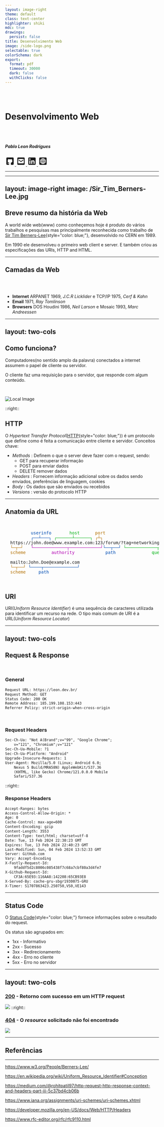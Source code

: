 ```yaml
---
layout: image-right
theme: default
class: text-center
highlighter: shiki
mdc: true
drawings:
  persist: false
title: Desenvolvimento Web
image: /side-logo.png
selectable: true
colorSchema: dark
export:
  format: pdf
  timeout: 30000
  dark: false
  withClicks: false
---
```

<br><br>
# Desenvolvimento Web
<br><br>
##### Pablo Leon Rodrigues

<div class="abs-br m-6 opacity-50 display: flex">
	<a href="https://github.com/pleonr" target="_blank" >
    	<svg xmlns="http://www.w3.org/2000/svg" width="32" height="32" viewBox="0 0 24 24"><path d="M5 3h14a2 2 0 0 1 2 2v14a2 2 0 0 1-2 2h-4.44c-.32-.07-.33-.68-.33-.89l.01-2.47c0-.84-.29-1.39-.61-1.67c2.01-.22 4.11-.97 4.11-4.44c0-.98-.35-1.79-.92-2.42c.09-.22.4-1.14-.09-2.38c0 0-.76-.23-2.48.93c-.72-.2-1.48-.3-2.25-.31c-.76.01-1.54.11-2.25.31c-1.72-1.16-2.48-.93-2.48-.93c-.49 1.24-.18 2.16-.09 2.38c-.57.63-.92 1.44-.92 2.42c0 3.47 2.1 4.22 4.1 4.47c-.26.2-.49.6-.57 1.18c-.52.23-1.82.63-2.62-.75c0 0-.48-.86-1.38-.93c0 0-.88 0-.06.55c0 0 .59.28 1 1.32c0 0 .52 1.75 3.03 1.21l.01 1.53c0 .21-.02.82-.34.89H5a2 2 0 0 1-2-2V5a2 2 0 0 1 2-2z" fill="currentColor"/></svg>
    </a>
    <a href="mailto:pablo.leonrodrigues@gmail.com" target="_blank" >
    	<svg xmlns="http://www.w3.org/2000/svg" width="32" height="32" viewBox="0 0 24 24"><path fill="currentColor" d="M5 3a2 2 0 0 0-2 2v14a2 2 0 0 0 2 2h14a2 2 0 0 0 2-2V5a2 2 0 0 0-2-2zm1.4 3.5h11.2c.77 0 1.4.62 1.4 1.4v8.2a1.4 1.4 0 0 1-1.4 1.4H6.4c-.77 0-1.4-.63-1.4-1.4V7.9c0-.78.62-1.4 1.4-1.4M6 8v2l6 4l6-4V8l-6 4z"/></svg>
    </a>
    <a href="https://www.linkedin.com/in/pablo-leon-rodrigues-9b47a824/" target="_blank" >
    	<svg xmlns="http://www.w3.org/2000/svg" width="32" height="32" viewBox="0 0 24 24"><path fill="currentColor" d="M19 3a2 2 0 0 1 2 2v14a2 2 0 0 1-2 2H5a2 2 0 0 1-2-2V5a2 2 0 0 1 2-2zm-.5 15.5v-5.3a3.26 3.26 0 0 0-3.26-3.26c-.85 0-1.84.52-2.32 1.3v-1.11h-2.79v8.37h2.79v-4.93c0-.77.62-1.4 1.39-1.4a1.4 1.4 0 0 1 1.4 1.4v4.93zM6.88 8.56a1.68 1.68 0 0 0 1.68-1.68c0-.93-.75-1.69-1.68-1.69a1.69 1.69 0 0 0-1.69 1.69c0 .93.76 1.68 1.69 1.68m1.39 9.94v-8.37H5.5v8.37z"/></svg>
    </a>
    <a href="https://leon.dev.br" target="_blank" >
    	<svg xmlns="http://www.w3.org/2000/svg" width="32" height="32" viewBox="0 0 24 24"><path fill="currentColor" d="M8.95 13.4H6.58a5.5 5.5 0 0 1 0-2.8h2.37a11.56 11.56 0 0 0-.1 1.4a11.56 11.56 0 0 0 .1 1.4M7.16 9.2H9.2a12.06 12.06 0 0 1 .98-2.49A5.55 5.55 0 0 0 7.16 9.2m9.68 0a5.59 5.59 0 0 0-3.03-2.49a10.95 10.95 0 0 1 .97 2.49M12 17.57a9.5 9.5 0 0 0 1.34-2.77h-2.68A9.5 9.5 0 0 0 12 17.57m0-11.15a9.53 9.53 0 0 0-1.34 2.78h2.68A9.53 9.53 0 0 0 12 6.42M7.16 14.8a5.61 5.61 0 0 0 3.02 2.49a12.06 12.06 0 0 1-.98-2.49M21 5v14a2 2 0 0 1-2 2H5a2 2 0 0 1-2-2V5a2 2 0 0 1 2-2h14a2 2 0 0 1 2 2m-2 7a7 7 0 1 0-7 7a7 7 0 0 0 7-7m-3.85 0a11.56 11.56 0 0 1-.1 1.4h2.37a5.5 5.5 0 0 0 0-2.8h-2.37a11.56 11.56 0 0 1 .1 1.4m-1.34 5.29a5.62 5.62 0 0 0 3.03-2.49h-2.06a10.95 10.95 0 0 1-.97 2.49m-3.45-6.69a8.81 8.81 0 0 0 0 2.8h3.28a10.3 10.3 0 0 0 .11-1.4a10.21 10.21 0 0 0-.11-1.4Z"/></svg>
    </a>
</div>
<!--
Bacharel em Ciência da computação UPF <p>
Mestrado em Computação Aplicada UPF <p>
TI desde 2007, Dev desde 2010
-->

---

<Toc maxDepth="2"></Toc>

---
layout: image-right
image: /Sir_Tim_Berners-Lee.jpg
---
## Breve resumo da história da Web

A world wide web(www) como conheçemos hoje é produto do vários trabalhos e pesquisas mas principalmente
reconhecida como trabalho de [Sir Tim Berners-Lee](https://www.w3.org/People/Berners-Lee/){style="color: blue;"}, desenvolvido no CERN em 1989.

Em 1990 ele desenvolveu o primeiro web client e server. E também criou as especificações das URIs, HTTP and HTML.

<!-- 
WWW World Wide Web 1989 at CERN(*Conseil européen pour la Recherche nucléaire*) Tim Berners-Lee <p>
Criado para compartilhar dados entre máquinas no CERN <p>
W3C - https://www.w3.org/ World Wide Web Consortium <p>
HTTP - Hypertext Transfer Protocol 1991 at CERN Tim Berners-Lee
-->
---

## Camadas da Web
<br><br>
- **Internet** ARPANET 1969, *J.C.R Licklider* e TCP/IP 1975, *Cerf & Kahn*
- **Email** 1971, *Ray Tomlinson*
- **Browsers** DOS Houdini 1986, *Neil Larson* e Mosaic 1993, *Marc Andreessen*

<!--
 A ARPA criou a ARPANET (*Advanced Research Projects Agency Network*). <p>
Era simultaneamente um backbone e uma rede experimental, inicialmente <p> 
a ARPANET ligou 4 universidades.

Ray Tomlinson criou o primeiro programa para a ARPANET(email)
-->
---
layout: two-cols
---

## Como funciona?

Computadores(no sentido amplo da palavra) conectados a internet assumem o papel de cliente ou servidor.

O cliente faz uma requisição para o servidor, que responde com algum conteúdo.

<br>

![Local Image](/http_request_response.webp)

::right::

## HTTP 
O *Hypertext Transfer Protocol*([HTTP](https://www.rfc-editor.org/rfc/rfc9110.html){style="color: blue;"}) é um protocolo que define como é feita a comunicação entre cliente e servidor.
Conceitos chave:

- *Methods* : Definem o que o server deve fazer com o request, sendo:
  - GET para recuperar informação
  - POST para enviar dados
  - DELETE remover dados
- *Headers* : Fornecem informação adicional sobre os dados sendo enviados, 
preferências de linguagem, cookies
- *Body* : Os dados que são enviados ou recebidos
- *Versions* : versão do protocolo HTTP

<!--
There are more things in heaven and earth, Horatio, than are dreamt of in your philosophy.
--William Shakespeare <p>

Internet connection, TCP/IP, DNS, HTTP, Code, Assets<p>
DNS - Domain Name Server <p>
HTTP - Hyper Text Transfer Protocol <p>
Outras URI, são URN(uniform resource names), são definidos no RDF(Resource Description Framework) mantido pela W3C
-->

---

## Anatomia da URL

<br>

<pre class="pre">          <span style="color:rgb(0, 76, 178)">userinfo</span>       <span style="color:rgb(0, 177, 17)">host</span>      <span style="color:rgb(178, 111, 0)">port</span>
          <span style="color:rgb(0, 76, 178)">┌──┴───┐</span> <span style="color:rgb(0, 177, 17)">┌──────┴──────┐</span> <span style="color:rgb(178, 111, 0)">┌┴┐</span>
  https://john.doe@www.example.com:123/forum/?tag=networking&amp;order=newest#top
  <span style="color:rgb(178, 111, 0)">└─┬─┘</span>   <span style="color:rgb(176, 0, 177)">└─────────────┬────────────┘</span><span style="color:rgb(0, 76, 178)">└──┬──┘</span> <span style="color:rgb(0, 178, 17)">└────────────┬────────────┘</span> <span style="color:rgb(178, 111, 0)">└┬┘</span>
  <span style="color:rgb(178, 111, 0)">scheme</span>          <span style="color:rgb(176, 0, 177)">authority</span>            <span style="color:rgb(0, 76, 178)">path</span>              <span style="color:rgb(0, 178, 17)"><span style="color:rgb(0, 178, 17)">query</span></span>         <span style="color:rgb(178, 111, 0)">fragment</span>

  mailto:John.Doe@example.com
  <span style="color:rgb(178, 111, 0)">└─┬──┘</span> <span style="color:rgb(0, 76, 178)">└────┬─────────────┘</span>
  <span style="color:rgb(178, 111, 0)">scheme</span>     <span style="color:rgb(0, 76, 178)">path</span>
</pre>

<br>

## URI

URI(*Uniform Resource Identifier*) é uma sequência de caracteres utilizada para identificar um recurso na rede.
O tipo mais comum de URI é a URL(*Uniform Resource Locator*)

---
layout: two-cols
---

## Request & Response
<br>

### General
```html {all|1|2|3|4|5|all} twoslash
Request URL: https://leon.dev.br/
Request Method: GET
Status Code: 200 OK
Remote Address: 185.199.108.153:443
Referrer Policy: strict-origin-when-cross-origin
```
<br>

### Request Headers
```html {all||6-9|all} twoslash
Sec-Ch-Ua: "Not A(Brand";v="99", "Google Chrome";
    v="121", "Chromium";v="121"
Sec-Ch-Ua-Mobile: ?1
Sec-Ch-Ua-Platform: "Android"
Upgrade-Insecure-Requests: 1
User-Agent: Mozilla/5.0 (Linux; Android 6.0;
    Nexus 5 Build/MRA58N) AppleWebKit/537.36 
    (KHTML, like Gecko) Chrome/121.0.0.0 Mobile 
    Safari/537.36
``` 
::right::

### Response Headers
```html {all} twoslash
Accept-Ranges: bytes
Access-Control-Allow-Origin: *
Age: 0
Cache-Control: max-age=600
Content-Encoding: gzip
Content-Length: 3553
Content-Type: text/html; charset=utf-8
Date: Tue, 13 Feb 2024 22:30:23 GMT
Expires: Tue, 13 Feb 2024 22:40:23 GMT
Last-Modified: Sun, 04 Feb 2024 13:52:33 GMT
Server: GitHub.com
Vary: Accept-Encoding
X-Fastly-Request-Id: 
    9faddf5d2c8006c085438f7c68a7cbf80a3d4fe7
X-Github-Request-Id: 
    CF3A:65E93:116AA8:142208:65CB93E8
X-Served-By: cache-gru-sbgr1930075-GRU
X-Timer: S1707863423.250750,VS0,VE143
``` 
<!--
Referrer Policy pode ser utilizado para rastrear informações de navegação
-->

---

## Status Code

O [Status Code](https://datatracker.ietf.org/doc/html/rfc7231){style="color: blue;"} fornece informações sobre o resultado do request.

Os status são agrupados em:

- 1xx - Informativo
- 2xx - Sucesso
- 3xx - Redirecionamento
- 4xx - Erro no cliente
- 5xx - Erro no servidor

---
layout: two-cols
---

### [200](https://httpstatusdogs.com/200-ok) - Retorno com sucesso em um HTTP request
![](https://httpstatusdogs.com/img/200.jpg)
::right::
### [404](https://httpstatusdogs.com/404-not-found) - O *resource* solicitado não foi encontrado
![](https://httpstatusdogs.com/img/404.jpg)

<!--
https://developer.mozilla.org/en-US/docs/Web/HTTP/Status
http://httpstatus.com.br/
https://httpstatusdogs.com/
-->
---

## Referências
___
https://www.w3.org/People/Berners-Lee/ 

https://en.wikipedia.org/wiki/Uniform_Resource_Identifier#Conception

https://medium.com/@rohitpatil97/http-request-http-response-context-and-headers-part-iii-5c37bd4cb06b

https://www.iana.org/assignments/uri-schemes/uri-schemes.xhtml

https://developer.mozilla.org/en-US/docs/Web/HTTP/Headers

https://www.rfc-editor.org/rfc/rfc9110.html